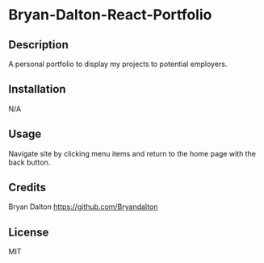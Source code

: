 # Bryan-Dalton-React-Portfolio
## Description

A personal portfolio to display my projects to potential employers.

## Installation

N/A

## Usage

Navigate site by clicking menu items and return to the home page with the back button.

## Credits

Bryan Dalton https://github.com/Bryandalton

## License

MIT
